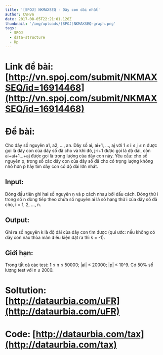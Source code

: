```yaml
---
title: '[SPOJ] NKMAXSEQ - Dãy con dài nhất'
author: CVHvn
date: 2017-08-05T22:21:01.120Z
thumbnail: '/img/uploads/[SPOJ]NKMAXSEQ-graph.png'
tags:
  - SPOJ
  - data-structure
  - Dp
---
```

# Link đề bài: [http://vn.spoj.com/submit/NKMAXSEQ/id=16914468](http://vn.spoj.com/submit/NKMAXSEQ/id=16914468)

# Đề bài:
Cho dãy số nguyên a1, a2, …, an.
Dãy số ai, ai+1, …, aj với 1 ≤ i ≤ j ≤ n được gọi là dãy con của dãy số đã cho và khi đó, j-i+1 được gọi là độ dài, còn ai+ai+1...+aj được gọi là trọng lượng của dãy con này.
Yêu cầu: cho số nguyên p, trong số các dãy con của dãy số đã cho có trọng lượng không nhỏ hơn p hãy tìm dãy con có độ dài lớn nhất.

## Input:
Dòng đầu tiên ghi hai số nguyên n và p cách nhau bởi dấu cách.
Dòng thứ i trong số n dòng tiếp theo chứa số nguyên ai là số hạng thứ i của dãy số đã cho, i = 1, 2, …, n.

## Output: 
Ghi ra số nguyên k là độ dài của dãy con tìm được (qui ước: nếu không có dãy con nào thỏa mãn điều kiện đặt ra thì k = -1).

## Giới hạn:
Trong tất cả các test: 1 ≤ n ≤ 50000; |ai| ≤ 20000; |p| ≤ 10^9. Có 50% số lượng test với n ≤ 2000.

# Soltution: [http://dataurbia.com/uFR](http://dataurbia.com/uFR)

# Code: [http://dataurbia.com/tax](http://dataurbia.com/tax)

